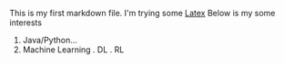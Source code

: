 

This is my first markdown file. 
I'm trying some [Latex](https://en.wikibooks.org/wiki/LaTeX/Tables)
Below is my some interests
  1. Java/Python...
  2. Machine Learning
     . DL
     . RL
